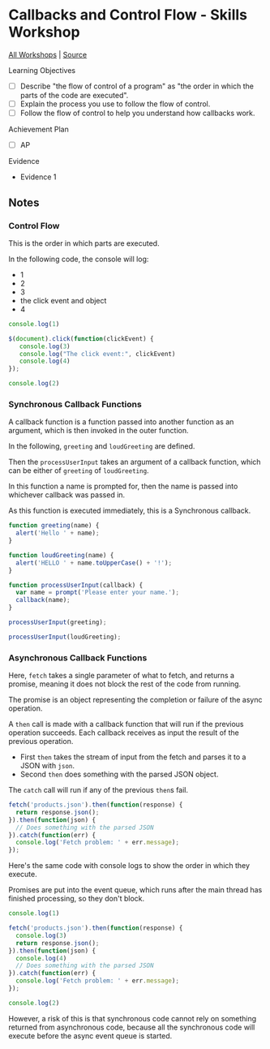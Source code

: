 # Callbacks and Control Flow - Skills Workshop

[All Workshops](README.md) | [Source](https://github.com/makersacademy/skills-workshops/tree/master/week-5/callbacks_following_the_flow_of_control)

Learning Objectives

- [ ] Describe "the flow of control of a program" as "the order in which the parts of the code are executed".
- [ ] Explain the process you use to follow the flow of control.
- [ ] Follow the flow of control to help you understand how callbacks work.

Achievement Plan

- [ ] AP

Evidence

- Evidence 1

## Notes

### Control Flow

This is the order in which parts are executed.

In the following code, the console will log: 

- 1
- 2
- 3
- the click event and object
- 4

```js
console.log(1)

$(document).click(function(clickEvent) {
   console.log(3)
   console.log("The click event:", clickEvent)
   console.log(4)
});

console.log(2)
```

### Synchronous Callback Functions

A callback function is a function passed into another function as an argument, which is then invoked in the outer function.

In the following, `greeting` and `loudGreeting` are defined.

Then the `processUserInput` takes an argument of a callback function, which can be either of `greeting` of `loudGreeting`.

In this function a name is prompted for, then the name is passed into whichever callback was passed in.

As this function is executed immediately, this is a Synchronous callback.

```js
function greeting(name) {
  alert('Hello ' + name);
}

function loudGreeting(name) {
  alert('HELLO ' + name.toUpperCase() + '!');
}

function processUserInput(callback) {
  var name = prompt('Please enter your name.');
  callback(name);
}

processUserInput(greeting);

processUserInput(loudGreeting);
```

### Asynchronous Callback Functions

Here, `fetch` takes a single parameter of what to fetch, and returns a promise, meaning it does not block the rest of the code from running.

The promise is an object representing the completion or failure of the async operation.

A `then` call is made with a callback function that will run if the previous operation succeeds. Each callback receives as input the result of the previous operation.

- First `then` takes the stream of input from the fetch and parses it to a JSON with `json`.
- Second `then` does something with the parsed JSON object.

The `catch` call will run if any of the previous `then`s fail.

```js
fetch('products.json').then(function(response) {
  return response.json();
}).then(function(json) {
  // Does something with the parsed JSON
}).catch(function(err) {
  console.log('Fetch problem: ' + err.message);
});
```

Here's the same code with console logs to show the order in which they execute.

Promises are put into the event queue, which runs after the main thread has finished processing, so they don't block.

```js
console.log(1)

fetch('products.json').then(function(response) {
  console.log(3)
  return response.json();
}).then(function(json) {
  console.log(4)
  // Does something with the parsed JSON
}).catch(function(err) {
  console.log('Fetch problem: ' + err.message);
});

console.log(2)
```

However, a risk of this is that synchronous code cannot rely on something returned from asynchronous code, because all the synchronous code will execute before the async event queue is started.